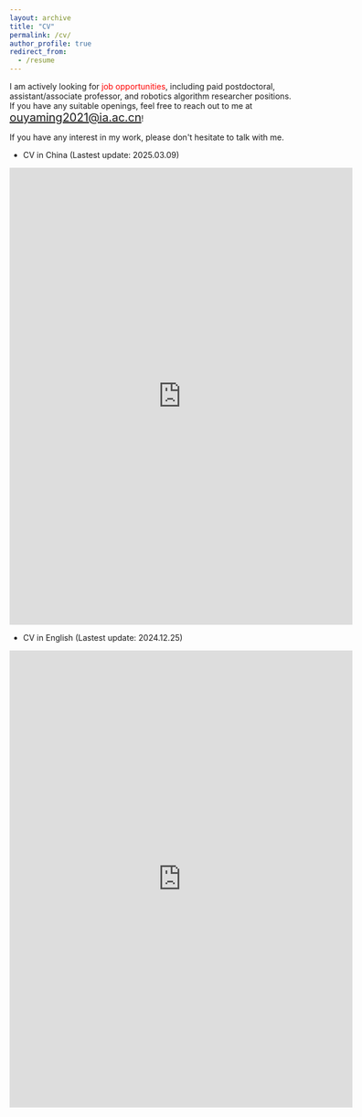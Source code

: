 ```yaml
---
layout: archive
title: "CV"
permalink: /cv/
author_profile: true
redirect_from:
  - /resume
---
```

I am actively looking for <span style="color:red;">job opportunities</span>, including paid postdoctoral, assistant/associate professor, and robotics algorithm researcher positions. If you have any suitable openings, feel free to reach out to me at <span style="color:blue; font-size:20px;">ouyaming2021@ia.ac.cn</span>!

If you have any interest in my work, please don't hesitate to talk with me.

- CV in China (Lastest update: 2025.03.09)
<embed src="https://ouyaming.github.io/files/CV_20250623_China.pdf" type="application/pdf" width="600px" height="800px" />

- CV in English (Lastest update: 2024.12.25)
<embed src="https://ouyaming.github.io/files/CV_KingO_20241225.pdf" type="application/pdf" width="600px" height="800px" />

